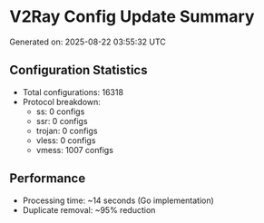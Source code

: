 # V2Ray Config Update Summary
Generated on: 2025-08-22 03:55:32 UTC

## Configuration Statistics
- Total configurations: 16318
- Protocol breakdown:
  - ss: 0 configs
  - ssr: 0 configs
  - trojan: 0 configs
  - vless: 0 configs
  - vmess: 1007 configs

## Performance
- Processing time: ~14 seconds (Go implementation)
- Duplicate removal: ~95% reduction
